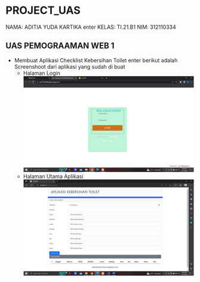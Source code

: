 # PROJECT_UAS
NAMA: ADITIA YUDA KARTIKA enter
KELAS: TI.21.B1
NIM: 312110334

## UAS PEMOGRAAMAN WEB 1
* Membuat Aplikasi Checklist Kebersihan Toilet enter
berikut adalah Screenshoot dari aplikasi yang sudah di buat
     - Halaman Login
     ![img 1](SS/login.JPG)
     - Halaman Utama Aplikasi
     ![img 2](SS/apk.JPG)
